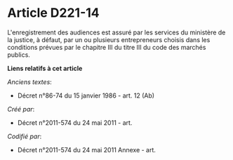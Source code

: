 # Article D221-14

L'enregistrement des audiences est assuré par les services du ministère de la justice, à défaut, par un ou plusieurs
entrepreneurs choisis dans les conditions prévues par le chapitre III du titre III du code des marchés publics.

**Liens relatifs à cet article**

_Anciens textes_:

  - Décret n°86-74 du 15 janvier 1986 - art. 12 (Ab)

_Créé par_:

  - Décret n°2011-574 du 24 mai 2011  - art.

_Codifié par_:

  - Décret n°2011-574 du 24 mai 2011 Annexe - art.
